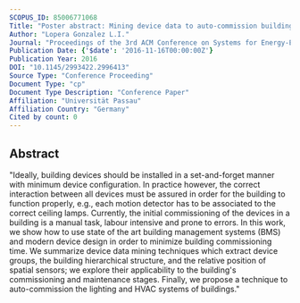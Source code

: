 ```yaml
---
SCOPUS_ID: 85006771068
Title: "Poster abstract: Mining device data to auto-commission buildings"
Author: "Lopera Gonzalez L.I."
Journal: "Proceedings of the 3rd ACM Conference on Systems for Energy-Efficient Built Environments, BuildSys 2016"
Publication Date: {'$date': '2016-11-16T00:00:00Z'}
Publication Year: 2016
DOI: "10.1145/2993422.2996413"
Source Type: "Conference Proceeding"
Document Type: "cp"
Document Type Description: "Conference Paper"
Affiliation: "Universität Passau"
Affiliation Country: "Germany"
Cited by count: 0
---
```


## Abstract
"Ideally, building devices should be installed in a set-and-forget manner with minimum device configuration. In practice however, the correct interaction between all devices must be assured in order for the building to function properly, e.g., each motion detector has to be associated to the correct ceiling lamps. Currently, the initial commissioning of the devices in a building is a manual task, labour intensive and prone to errors. In this work, we show how to use state of the art building management systems (BMS) and modern device design in order to minimize building commissioning time. We summarize device data mining techniques which extract device groups, the building hierarchical structure, and the relative position of spatial sensors; we explore their applicability to the building's commissioning and maintenance stages. Finally, we propose a technique to auto-commission the lighting and HVAC systems of buildings."
